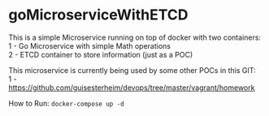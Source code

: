 # goMicroserviceWithETCD

This is a simple Microservice running on top of docker with two containers:
<br>1 - Go Microservice with simple Math operations
<br>2 - ETCD container to store information (just as a POC)

This microservice is currently being used by some other POCs in this GIT:
<br>1 - https://github.com/guisesterheim/devops/tree/master/vagrant/homework

How to Run:
<code>docker-compose up -d</code>

